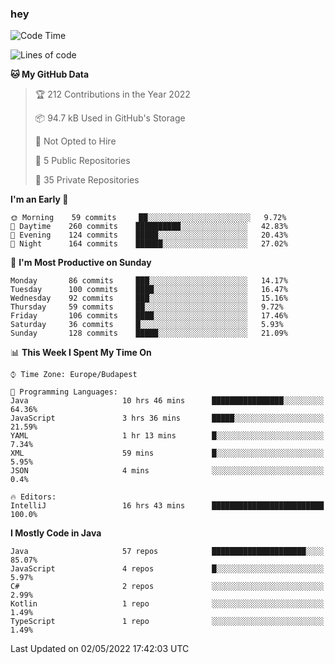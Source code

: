 ### hey

<!--START_SECTION:waka-->
![Code Time](http://img.shields.io/badge/Code%20Time-724%20hrs%2019%20mins-blue)

![Lines of code](https://img.shields.io/badge/From%20Hello%20World%20I%27ve%20Written-493%20Thousand%20lines%20of%20code-blue)

**🐱 My GitHub Data** 

> 🏆 212 Contributions in the Year 2022
 > 
> 📦 94.7 kB Used in GitHub's Storage 
 > 
> 🚫 Not Opted to Hire
 > 
> 📜 5 Public Repositories 
 > 
> 🔑 35 Private Repositories  
 > 
**I'm an Early 🐤** 

```text
🌞 Morning    59 commits     ██░░░░░░░░░░░░░░░░░░░░░░░   9.72% 
🌆 Daytime    260 commits    ██████████░░░░░░░░░░░░░░░   42.83% 
🌃 Evening    124 commits    █████░░░░░░░░░░░░░░░░░░░░   20.43% 
🌙 Night      164 commits    ██████░░░░░░░░░░░░░░░░░░░   27.02%

```
📅 **I'm Most Productive on Sunday** 

```text
Monday       86 commits     ███░░░░░░░░░░░░░░░░░░░░░░   14.17% 
Tuesday      100 commits    ████░░░░░░░░░░░░░░░░░░░░░   16.47% 
Wednesday    92 commits     ███░░░░░░░░░░░░░░░░░░░░░░   15.16% 
Thursday     59 commits     ██░░░░░░░░░░░░░░░░░░░░░░░   9.72% 
Friday       106 commits    ████░░░░░░░░░░░░░░░░░░░░░   17.46% 
Saturday     36 commits     █░░░░░░░░░░░░░░░░░░░░░░░░   5.93% 
Sunday       128 commits    █████░░░░░░░░░░░░░░░░░░░░   21.09%

```


📊 **This Week I Spent My Time On** 

```text
⌚︎ Time Zone: Europe/Budapest

💬 Programming Languages: 
Java                     10 hrs 46 mins      ████████████████░░░░░░░░░   64.36% 
JavaScript               3 hrs 36 mins       █████░░░░░░░░░░░░░░░░░░░░   21.59% 
YAML                     1 hr 13 mins        █░░░░░░░░░░░░░░░░░░░░░░░░   7.34% 
XML                      59 mins             █░░░░░░░░░░░░░░░░░░░░░░░░   5.95% 
JSON                     4 mins              ░░░░░░░░░░░░░░░░░░░░░░░░░   0.4%

🔥 Editors: 
IntelliJ                 16 hrs 43 mins      █████████████████████████   100.0%

```

**I Mostly Code in Java** 

```text
Java                     57 repos            █████████████████████░░░░   85.07% 
JavaScript               4 repos             █░░░░░░░░░░░░░░░░░░░░░░░░   5.97% 
C#                       2 repos             ░░░░░░░░░░░░░░░░░░░░░░░░░   2.99% 
Kotlin                   1 repo              ░░░░░░░░░░░░░░░░░░░░░░░░░   1.49% 
TypeScript               1 repo              ░░░░░░░░░░░░░░░░░░░░░░░░░   1.49%

```



 Last Updated on 02/05/2022 17:42:03 UTC
<!--END_SECTION:waka-->
